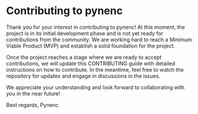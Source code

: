 # Contributing to pynenc

Thank you for your interest in contributing to pynenc! At this moment, the project is in its initial development phase and is not yet ready for contributions from the community. We are working hard to reach a Minimum Viable Product (MVP) and establish a solid foundation for the project.

Once the project reaches a stage where we are ready to accept contributions, we will update this CONTRIBUTING guide with detailed instructions on how to contribute. In the meantime, feel free to watch the repository for updates and engage in discussions in the issues.

We appreciate your understanding and look forward to collaborating with you in the near future!

Best regards,
Pynenc
